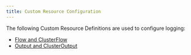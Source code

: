 ```yaml
---
title: Custom Resource Configuration
---
```


<head>
  <link rel="canonical" href="https://ranchermanager.docs.rancher.com/pages-for-subheaders/custom-resource-configuration"/>
</head>

The following Custom Resource Definitions are used to configure logging:

- [Flow and ClusterFlow](../explanations/integrations-in-rancher/logging/custom-resource-configuration/flows-and-clusterflows.md)
- [Output and ClusterOutput](../explanations/integrations-in-rancher/logging/custom-resource-configuration/outputs-and-clusteroutputs.md)